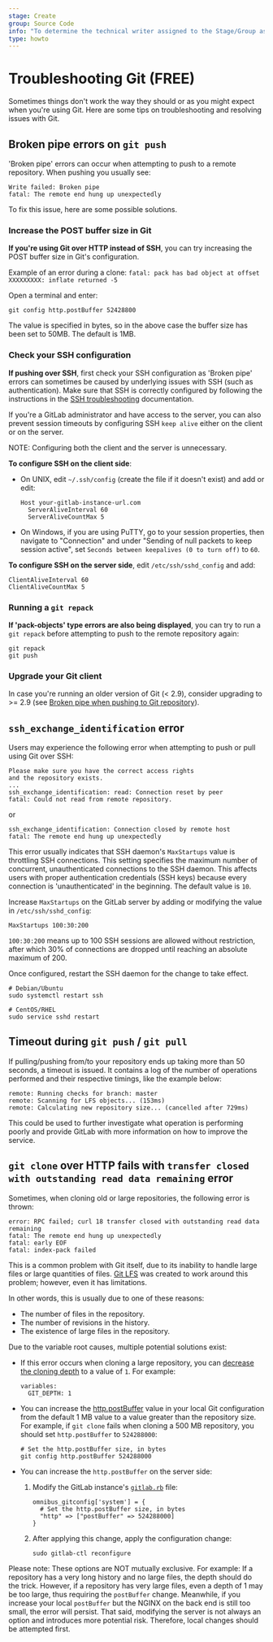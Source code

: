 ```yaml
---
stage: Create
group: Source Code
info: "To determine the technical writer assigned to the Stage/Group associated with this page, see https://about.gitlab.com/handbook/engineering/ux/technical-writing/#assignments"
type: howto
---
```


# Troubleshooting Git **(FREE)**

Sometimes things don't work the way they should or as you might expect when
you're using Git. Here are some tips on troubleshooting and resolving issues
with Git.

## Broken pipe errors on `git push`

'Broken pipe' errors can occur when attempting to push to a remote repository.
When pushing you usually see:

```plaintext
Write failed: Broken pipe
fatal: The remote end hung up unexpectedly
```

To fix this issue, here are some possible solutions.

### Increase the POST buffer size in Git

**If you're using Git over HTTP instead of SSH**, you can try increasing the POST buffer size in Git's
configuration.

Example of an error during a clone:
`fatal: pack has bad object at offset XXXXXXXXX: inflate returned -5`

Open a terminal and enter:

```shell
git config http.postBuffer 52428800
```

The value is specified in bytes, so in the above case the buffer size has been
set to 50MB. The default is 1MB.

### Check your SSH configuration

**If pushing over SSH**, first check your SSH configuration as 'Broken pipe'
errors can sometimes be caused by underlying issues with SSH (such as
authentication). Make sure that SSH is correctly configured by following the
instructions in the [SSH troubleshooting](../../ssh/README.md#troubleshooting-ssh-connections) documentation.

If you're a GitLab administrator and have access to the server, you can also prevent
session timeouts by configuring SSH `keep alive` either on the client or on the server.

NOTE:
Configuring both the client and the server is unnecessary.

**To configure SSH on the client side**:

- On UNIX, edit `~/.ssh/config` (create the file if it doesn't exist) and
  add or edit:

  ```plaintext
  Host your-gitlab-instance-url.com
    ServerAliveInterval 60
    ServerAliveCountMax 5
  ```

- On Windows, if you are using PuTTY, go to your session properties, then
  navigate to "Connection" and under "Sending of null packets to keep
  session active", set `Seconds between keepalives (0 to turn off)` to `60`.

**To configure SSH on the server side**, edit `/etc/ssh/sshd_config` and add:

```plaintext
ClientAliveInterval 60
ClientAliveCountMax 5
```

### Running a `git repack`

**If 'pack-objects' type errors are also being displayed**, you can try to
run a `git repack` before attempting to push to the remote repository again:

```shell
git repack
git push
```

### Upgrade your Git client

In case you're running an older version of Git (< 2.9), consider upgrading
to >= 2.9 (see [Broken pipe when pushing to Git repository](https://stackoverflow.com/questions/19120120/broken-pipe-when-pushing-to-git-repository/36971469#36971469)).

## `ssh_exchange_identification` error

Users may experience the following error when attempting to push or pull
using Git over SSH:

```plaintext
Please make sure you have the correct access rights
and the repository exists.
...
ssh_exchange_identification: read: Connection reset by peer
fatal: Could not read from remote repository.
```

or

```plaintext
ssh_exchange_identification: Connection closed by remote host
fatal: The remote end hung up unexpectedly
```

This error usually indicates that SSH daemon's `MaxStartups` value is throttling
SSH connections. This setting specifies the maximum number of concurrent, unauthenticated
connections to the SSH daemon. This affects users with proper authentication
credentials (SSH keys) because every connection is 'unauthenticated' in the
beginning. The default value is `10`.

Increase `MaxStartups` on the GitLab server
by adding or modifying the value in `/etc/ssh/sshd_config`:

```plaintext
MaxStartups 100:30:200
```

`100:30:200` means up to 100 SSH sessions are allowed without restriction,
after which 30% of connections are dropped until reaching an absolute maximum of 200.

Once configured, restart the SSH daemon for the change to take effect.

```shell
# Debian/Ubuntu
sudo systemctl restart ssh

# CentOS/RHEL
sudo service sshd restart
```

## Timeout during `git push` / `git pull`

If pulling/pushing from/to your repository ends up taking more than 50 seconds,
a timeout is issued. It contains a log of the number of operations performed
and their respective timings, like the example below:

```plaintext
remote: Running checks for branch: master
remote: Scanning for LFS objects... (153ms)
remote: Calculating new repository size... (cancelled after 729ms)
```

This could be used to further investigate what operation is performing poorly
and provide GitLab with more information on how to improve the service.

## `git clone` over HTTP fails with `transfer closed with outstanding read data remaining` error

Sometimes, when cloning old or large repositories, the following error is thrown:
```plaintext
error: RPC failed; curl 18 transfer closed with outstanding read data remaining
fatal: The remote end hung up unexpectedly
fatal: early EOF
fatal: index-pack failed
```

This is a common problem with Git itself, due to its inability to handle large files or large quantities of files. 
[Git LFS](https://about.gitlab.com/blog/2017/01/30/getting-started-with-git-lfs-tutorial/) was created to work around this problem; however, even it has limitations.

In other words, this is usually due to one of these reasons:

- The number of files in the repository.
- The number of revisions in the history.
- The existence of large files in the repository.

Due to the variable root causes, multiple potential solutions exist:

- If this error occurs when cloning a large repository, you can
  [decrease the cloning depth](../../ci/large_repositories/index.md#shallow-cloning)
  to a value of `1`. For example:

  ```shell
  variables:
    GIT_DEPTH: 1
  ```

- You can increase the
  [http.postBuffer](https://git-scm.com/docs/git-config#Documentation/git-config.txt-httppostBuffer)
  value in your local Git configuration from the default 1 MB value to a value greater
  than the repository size. For example, if `git clone` fails when cloning a 500 MB
  repository, you should set `http.postBuffer` to `524288000`:

  ```shell
  # Set the http.postBuffer size, in bytes
  git config http.postBuffer 524288000
  ```

- You can increase the `http.postBuffer` on the server side:

  1. Modify the GitLab instance's
     [`gitlab.rb`](https://gitlab.com/gitlab-org/omnibus-gitlab/-/blob/13.5.1+ee.0/files/gitlab-config-template/gitlab.rb.template#L1435-1455) file:

     ```shell
     omnibus_gitconfig['system'] = {
       # Set the http.postBuffer size, in bytes
       "http" => ["postBuffer" => 524288000]
     }
     ```

  1. After applying this change, apply the configuration change:

     ```shell
     sudo gitlab-ctl reconfigure
     ```

Please note: These options are NOT mutually exclusive. 
For example: If a repository has a very long history and no large files, the depth should do the trick. 
However, if a repository has very large files, even a depth of 1 may be too large, thus requiring the `postBuffer` change.
Meanwhile, if you increase your local `postBuffer` but the NGINX on the back end is still too small, the error will persist.
That said, modifying the server is not always an option and introduces more potential risk. Therefore, local changes should be attempted first.
